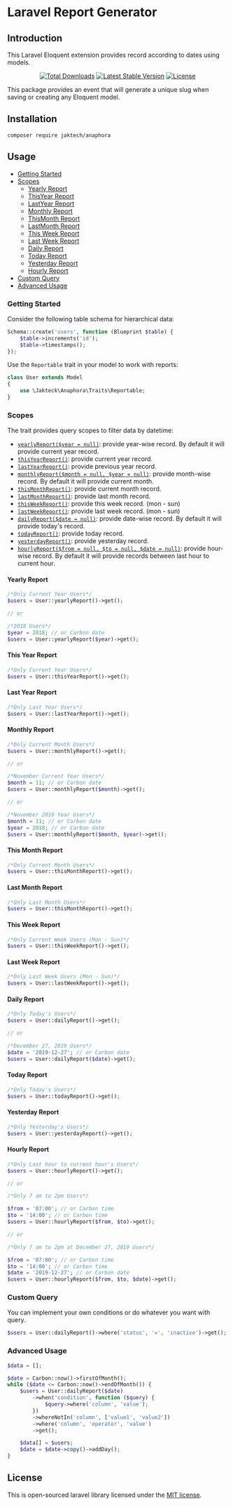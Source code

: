 # Laravel Report Generator

## Introduction

This Laravel Eloquent extension provides record according to dates using models.

<p align="center">
<a href="https://packagist.org/packages/jakteck/anaphora"><img src="https://poser.pugx.org/jakteck/anaphora/d/total.svg?format=flat-square" alt="Total Downloads"></a>
<a href="https://packagist.org/packages/jakteck/anaphora"><img src="https://poser.pugx.org/jakteck/anaphora/v/stable.svg?format=flat-square" alt="Latest Stable Version"></a>
<a href="https://packagist.org/packages/jakteck/anaphora"><img src="https://poser.pugx.org/jakteck/anaphora/license.svg?format=flat-square" alt="License"></a>
</p>


This package provides an event that will generate a unique slug when saving or creating any Eloquent model.

## Installation

    composer require jaktech/anaphora

## Usage

-   [Getting Started](#getting-started)
-   [Scopes](#scopes)
    -   [Yearly Report](#yearly-report)
    -   [ThisYear Report](#this-year-report)
    -   [LastYear Report](#last-year-report)
    -   [Monthly Report](#monthly-report)
    -   [ThisMonth Report](#this-month-report)
    -   [LastMonth Report](#last-month-report)
    -   [This Week Report](#this-week-report)
    -   [Last Week Report](#last-week-report)
    -   [Daily Report](#daily-report)
    -   [Today Report](#today-report)
    -   [Yesterday Report](#yesterday-report)
    -   [Hourly Report](#hourly-report)
-   [Custom Query](#custom-query)
-   [Advanced Usage](#advanced-usage)

### Getting Started

Consider the following table schema for hierarchical data:

```php
Schema::create('users', function (Blueprint $table) {
    $table->increments('id');
    $table->timestamps();
});
```

Use the `Reportable` trait in your model to work with reports:

```php
class User extends Model
{
    use \Jakteck\Anaphora\Traits\Reportable;
}
```

### Scopes

The trait provides query scopes to filter data by datetime:

-   [`yearlyReport($year = null)`](#yearly-report): provide year-wise record. By default it will provide current year record.
-   [`thisYearReport()`](#this-year-report): provide current year record.
-   [`lastYearReport()`](#last-year-report): provide previous year record.
-   [`monthlyReport($month = null, $year = null)`](#monthly-report): provide month-wise record. By default it will provide current month.
-   [`thisMonthReport()`](#this-month-report): provide current month record.
-   [`lastMonthReport()`](#last-month-report): provide last month record.
-   [`thisWeekReport()`](#this-week-report): provide this week record. (mon - sun)
-   [`lastWeekReport()`](#last-week-report): provide last week record. (mon - sun)
-   [`dailyReport($date = null)`](#daily-report): provide date-wise record. By default it will provide today's record.
-   [`todayReport()`](#today-report): provide today record.
-   [`yesterdayReport()`](#yesterday-report): provide yesterday record.
-   [`hourlyReport($from = null, $to = null, $date = null)`](#hourly-report): provide hour-wise record. By default it will provide records between last hour to current hour.

#### Yearly Report

```php
/*Only Current Year Users*/
$users = User::yearlyReport()->get();

// or

/*2018 Users*/
$year = 2018; // or Carbon date
$users = User::yearlyReport($year)->get();
```

#### This Year Report

```php
/*Only Current Year Users*/
$users = User::thisYearReport()->get();
```

#### Last Year Report

```php
/*Only Last Year Users*/
$users = User::lastYearReport()->get();
```

#### Monthly Report

```php
/*Only Current Month Users*/
$users = User::monthlyReport()->get();

// or

/*November Current Year Users*/
$month = 11; // or Carbon date
$users = User::monthlyReport($month)->get();

// or

/*November 2018 Year Users*/
$month = 11; // or Carbon date
$year = 2018; // or Carbon date
$users = User::monthlyReport($month, $year)->get();
```

#### This Month Report

```php
/*Only Current Month Users*/
$users = User::thisMonthReport()->get();
```

#### Last Month Report

```php
/*Only Last Month Users*/
$users = User::thisMonthReport()->get();
```

#### This Week Report

```php
/*Only Current Week Users (Mon - Sun)*/
$users = User::thisWeekReport()->get();
```

#### Last Week Report

```php
/*Only Last Week Users (Mon - Sun)*/
$users = User::lastWeekReport()->get();
```

#### Daily Report

```php
/*Only Today's Users*/
$users = User::dailyReport()->get();

// or

/*December 27, 2019 Users*/
$date = '2019-12-27'; // or Carbon date
$users = User::dailyReport($date)->get();
```

#### Today Report

```php
/*Only Today's Users*/
$users = User::todayReport()->get();
```

#### Yesterday Report

```php
/*Only Yesterday's Users*/
$users = User::yesterdayReport()->get();
```

#### Hourly Report

```php
/*Only Last hour to current hour's Users*/
$users = User::hourlyReport()->get();

// or

/*Only 7 am to 2pm Users*/

$from = '07:00'; // or Carbon time
$to = '14:00'; // or Carbon time
$users = User::hourlyReport($from, $to)->get();

// or

/*Only 7 am to 2pm at December 27, 2019 Users*/

$from = '07:00'; // or Carbon time
$to = '14:00'; // or Carbon time
$date = '2019-12-27'; // or Carbon date
$users = User::hourlyReport($from, $to, $date)->get();
```

### Custom Query

You can implement your own conditions or do whatever you want with query.

```php
$users = User::dailyReport()->where('status', '=', 'inactive')->get();
```

### Advanced Usage

```php
$data = [];

$date = Carbon::now()->firstOfMonth();
while ($date <= Carbon::now()->endOfMonth()) {
    $users = User::dailyReport($date)
        ->when('condition', function ($query) {
            $query->where('column', 'value');
        })
        ->whereNotIn('column', ['value1', 'value2'])
        ->where('column', 'operator', 'value')
        ->get();

    $data[] = $users;
    $date = $date->copy()->addDay();
}
```

## License

This is open-sourced laravel library licensed under the [MIT license](https://opensource.org/licenses/MIT).